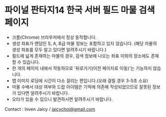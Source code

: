 # 파이널 판타지14 한국 서버 필드 마물 검색 페이지

- 크롬(Chrome) 브라우저에서 정상 동작합니다.
- 생성 좌표가 랜덤인 S, A, B급 마물 정보는 포함하고 있지 않습니다.
  (해당 마물의 생성 좌표를 모두 알고 있다면 알려주시기 바랍니다.)
- 필드에 넓게 존재하는 마물의 경우, 검색 정보에 나오는 좌표 이외의 장소에도 존재할 수 있습니다.
- 한 개의 페이지 내에서 작동하므로 '뒤로가기(이전 페이지로 이동)'는 기능하지 않습니다.
- 맵 이미지 로딩에 시간이 다소 걸리는 편입니다.(오래 걸릴 경우 3-5초 소요)
- 마물 수배서 대상 여부와 드랍 아이템은 기억에 의존해 작성되었으므로 잘못된 정보가 있다면 알려주시기 바랍니다.
- 오타가 있을 수 있으니 발견하시면 알려주시기 바랍니다.

Contact : Inven Jaicy / jaicychoi@gmail.com
